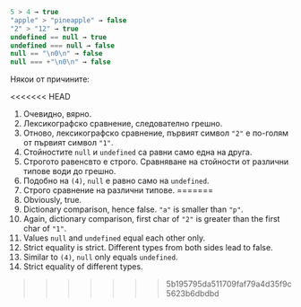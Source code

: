 

```js no-beautify
5 > 4 → true
"apple" > "pineapple" → false
"2" > "12" → true
undefined == null → true
undefined === null → false
null == "\n0\n" → false
null === +"\n0\n" → false
```

Някои от причините:

<<<<<<< HEAD
1. Очевидно, вярно.
2. Лексикографскo сравнение, следователно грешно.
3. Отново, лексикографскo сравнение, първият символ `"2"` е по-голям от първият символ `"1"`.
4. Стойностите `null` и `undefined` са равни само една на друга.
5. Строгото равенсвто е строго. Сравняване на стойности от различни типове води до грешно.
6. Подобно на `(4)`, `null` е равно само на `undefined`.
7. Строго сравнение на различни типове.
=======
1. Obviously, true.
2. Dictionary comparison, hence false. `"a"` is smaller than `"p"`.
3. Again, dictionary comparison, first char of `"2"` is greater than the first char of `"1"`.
4. Values `null` and `undefined` equal each other only.
5. Strict equality is strict. Different types from both sides lead to false.
6. Similar to `(4)`, `null` only equals `undefined`.
7. Strict equality of different types.
>>>>>>> 5b195795da511709faf79a4d35f9c5623b6dbdbd
